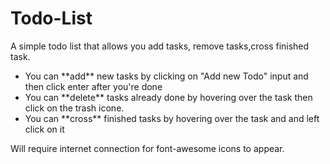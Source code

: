 # Todo-List


A simple todo list that allows you add tasks, remove tasks,cross finished task.

<ul>
<li>You can **add** new tasks by clicking on "Add new Todo" input and then click enter after you're done</li>
<li>You can  **delete** tasks already done by hovering over the task then click on the trash icone.</li>
<li>You can **cross** finished tasks by hovering over the task and and left click on it</li>
</ul>

Will require internet connection for font-awesome icons to appear.
